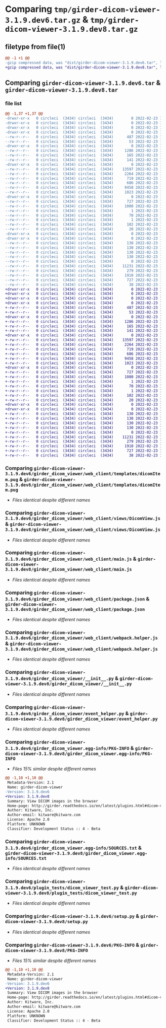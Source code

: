 # Comparing `tmp/girder-dicom-viewer-3.1.9.dev6.tar.gz` & `tmp/girder-dicom-viewer-3.1.9.dev8.tar.gz`

## filetype from file(1)

```diff
@@ -1 +1 @@
-gzip compressed data, was "dist/girder-dicom-viewer-3.1.9.dev6.tar", last modified: Wed Feb 23 16:09:35 2022, max compression
+gzip compressed data, was "dist/girder-dicom-viewer-3.1.9.dev8.tar", last modified: Wed Feb 23 17:41:36 2022, max compression
```

## Comparing `girder-dicom-viewer-3.1.9.dev6.tar` & `girder-dicom-viewer-3.1.9.dev8.tar`

### file list

```diff
@@ -1,37 +1,37 @@
-drwxr-xr-x   0 circleci  (3434) circleci  (3434)        0 2022-02-23 16:09:35.000000 girder-dicom-viewer-3.1.9.dev6/
-drwxr-xr-x   0 circleci  (3434) circleci  (3434)        0 2022-02-23 16:09:35.000000 girder-dicom-viewer-3.1.9.dev6/girder_dicom_viewer/
-drwxr-xr-x   0 circleci  (3434) circleci  (3434)        0 2022-02-23 16:09:35.000000 girder-dicom-viewer-3.1.9.dev6/girder_dicom_viewer/web_client/
-drwxr-xr-x   0 circleci  (3434) circleci  (3434)        0 2022-02-23 16:09:35.000000 girder-dicom-viewer-3.1.9.dev6/girder_dicom_viewer/web_client/stylesheets/
--rw-r--r--   0 circleci  (3434) circleci  (3434)      487 2022-02-23 16:09:15.000000 girder-dicom-viewer-3.1.9.dev6/girder_dicom_viewer/web_client/stylesheets/dicomItem.styl
--rw-r--r--   0 circleci  (3434) circleci  (3434)       53 2022-02-23 16:09:15.000000 girder-dicom-viewer-3.1.9.dev6/girder_dicom_viewer/web_client/stylesheets/dicomSliceMetadata.styl
-drwxr-xr-x   0 circleci  (3434) circleci  (3434)        0 2022-02-23 16:09:35.000000 girder-dicom-viewer-3.1.9.dev6/girder_dicom_viewer/web_client/templates/
--rw-r--r--   0 circleci  (3434) circleci  (3434)     1286 2022-02-23 16:09:15.000000 girder-dicom-viewer-3.1.9.dev6/girder_dicom_viewer/web_client/templates/dicomItem.pug
--rw-r--r--   0 circleci  (3434) circleci  (3434)      165 2022-02-23 16:09:15.000000 girder-dicom-viewer-3.1.9.dev6/girder_dicom_viewer/web_client/templates/dicomSliceMetadata.pug
--rw-r--r--   0 circleci  (3434) circleci  (3434)      141 2022-02-23 16:09:15.000000 girder-dicom-viewer-3.1.9.dev6/girder_dicom_viewer/web_client/templates/parseDicomItem.pug
-drwxr-xr-x   0 circleci  (3434) circleci  (3434)        0 2022-02-23 16:09:35.000000 girder-dicom-viewer-3.1.9.dev6/girder_dicom_viewer/web_client/views/
--rw-r--r--   0 circleci  (3434) circleci  (3434)    13597 2022-02-23 16:09:15.000000 girder-dicom-viewer-3.1.9.dev6/girder_dicom_viewer/web_client/views/DicomView.js
--rw-r--r--   0 circleci  (3434) circleci  (3434)     2264 2022-02-23 16:09:15.000000 girder-dicom-viewer-3.1.9.dev6/girder_dicom_viewer/web_client/main.js
--rw-r--r--   0 circleci  (3434) circleci  (3434)      719 2022-02-23 16:09:15.000000 girder-dicom-viewer-3.1.9.dev6/girder_dicom_viewer/web_client/package.json
--rw-r--r--   0 circleci  (3434) circleci  (3434)      686 2022-02-23 16:09:15.000000 girder-dicom-viewer-3.1.9.dev6/girder_dicom_viewer/web_client/webpack.helper.js
--rw-r--r--   0 circleci  (3434) circleci  (3434)     9458 2022-02-23 16:09:15.000000 girder-dicom-viewer-3.1.9.dev6/girder_dicom_viewer/__init__.py
--rw-r--r--   0 circleci  (3434) circleci  (3434)     1023 2022-02-23 16:09:15.000000 girder-dicom-viewer-3.1.9.dev6/girder_dicom_viewer/event_helper.py
-drwxr-xr-x   0 circleci  (3434) circleci  (3434)        0 2022-02-23 16:09:35.000000 girder-dicom-viewer-3.1.9.dev6/girder_dicom_viewer.egg-info/
--rw-r--r--   0 circleci  (3434) circleci  (3434)      727 2022-02-23 16:09:35.000000 girder-dicom-viewer-3.1.9.dev6/girder_dicom_viewer.egg-info/PKG-INFO
--rw-r--r--   0 circleci  (3434) circleci  (3434)     1080 2022-02-23 16:09:35.000000 girder-dicom-viewer-3.1.9.dev6/girder_dicom_viewer.egg-info/SOURCES.txt
--rw-r--r--   0 circleci  (3434) circleci  (3434)        1 2022-02-23 16:09:35.000000 girder-dicom-viewer-3.1.9.dev6/girder_dicom_viewer.egg-info/dependency_links.txt
--rw-r--r--   0 circleci  (3434) circleci  (3434)       70 2022-02-23 16:09:35.000000 girder-dicom-viewer-3.1.9.dev6/girder_dicom_viewer.egg-info/entry_points.txt
--rw-r--r--   0 circleci  (3434) circleci  (3434)        1 2022-02-23 16:09:35.000000 girder-dicom-viewer-3.1.9.dev6/girder_dicom_viewer.egg-info/not-zip-safe
--rw-r--r--   0 circleci  (3434) circleci  (3434)      102 2022-02-23 16:09:35.000000 girder-dicom-viewer-3.1.9.dev6/girder_dicom_viewer.egg-info/requires.txt
--rw-r--r--   0 circleci  (3434) circleci  (3434)       20 2022-02-23 16:09:35.000000 girder-dicom-viewer-3.1.9.dev6/girder_dicom_viewer.egg-info/top_level.txt
-drwxr-xr-x   0 circleci  (3434) circleci  (3434)        0 2022-02-23 16:09:35.000000 girder-dicom-viewer-3.1.9.dev6/plugin_tests/
-drwxr-xr-x   0 circleci  (3434) circleci  (3434)        0 2022-02-23 16:09:35.000000 girder-dicom-viewer-3.1.9.dev6/plugin_tests/data/
--rw-r--r--   0 circleci  (3434) circleci  (3434)      130 2022-02-23 16:09:15.000000 girder-dicom-viewer-3.1.9.dev6/plugin_tests/data/000000.dcm.sha512
--rw-r--r--   0 circleci  (3434) circleci  (3434)      130 2022-02-23 16:09:15.000000 girder-dicom-viewer-3.1.9.dev6/plugin_tests/data/000001.dcm.sha512
--rw-r--r--   0 circleci  (3434) circleci  (3434)      130 2022-02-23 16:09:15.000000 girder-dicom-viewer-3.1.9.dev6/plugin_tests/data/000002.dcm.sha512
--rw-r--r--   0 circleci  (3434) circleci  (3434)      130 2022-02-23 16:09:15.000000 girder-dicom-viewer-3.1.9.dev6/plugin_tests/data/000003.dcm.sha512
--rw-r--r--   0 circleci  (3434) circleci  (3434)        0 2022-02-23 16:09:15.000000 girder-dicom-viewer-3.1.9.dev6/plugin_tests/__init__.py
--rw-r--r--   0 circleci  (3434) circleci  (3434)    11231 2022-02-23 16:09:15.000000 girder-dicom-viewer-3.1.9.dev6/plugin_tests/dicom_viewer_test.py
--rw-r--r--   0 circleci  (3434) circleci  (3434)      279 2022-02-23 16:09:15.000000 girder-dicom-viewer-3.1.9.dev6/plugin.cmake
--rw-r--r--   0 circleci  (3434) circleci  (3434)     1910 2022-02-23 16:09:15.000000 girder-dicom-viewer-3.1.9.dev6/setup.py
--rw-r--r--   0 circleci  (3434) circleci  (3434)      727 2022-02-23 16:09:35.000000 girder-dicom-viewer-3.1.9.dev6/PKG-INFO
--rw-r--r--   0 circleci  (3434) circleci  (3434)       38 2022-02-23 16:09:35.000000 girder-dicom-viewer-3.1.9.dev6/setup.cfg
+drwxr-xr-x   0 circleci  (3434) circleci  (3434)        0 2022-02-23 17:41:36.000000 girder-dicom-viewer-3.1.9.dev8/
+drwxr-xr-x   0 circleci  (3434) circleci  (3434)        0 2022-02-23 17:41:36.000000 girder-dicom-viewer-3.1.9.dev8/girder_dicom_viewer/
+drwxr-xr-x   0 circleci  (3434) circleci  (3434)        0 2022-02-23 17:41:36.000000 girder-dicom-viewer-3.1.9.dev8/girder_dicom_viewer/web_client/
+drwxr-xr-x   0 circleci  (3434) circleci  (3434)        0 2022-02-23 17:41:36.000000 girder-dicom-viewer-3.1.9.dev8/girder_dicom_viewer/web_client/stylesheets/
+-rw-r--r--   0 circleci  (3434) circleci  (3434)      487 2022-02-23 17:41:16.000000 girder-dicom-viewer-3.1.9.dev8/girder_dicom_viewer/web_client/stylesheets/dicomItem.styl
+-rw-r--r--   0 circleci  (3434) circleci  (3434)       53 2022-02-23 17:41:16.000000 girder-dicom-viewer-3.1.9.dev8/girder_dicom_viewer/web_client/stylesheets/dicomSliceMetadata.styl
+drwxr-xr-x   0 circleci  (3434) circleci  (3434)        0 2022-02-23 17:41:36.000000 girder-dicom-viewer-3.1.9.dev8/girder_dicom_viewer/web_client/templates/
+-rw-r--r--   0 circleci  (3434) circleci  (3434)     1286 2022-02-23 17:41:16.000000 girder-dicom-viewer-3.1.9.dev8/girder_dicom_viewer/web_client/templates/dicomItem.pug
+-rw-r--r--   0 circleci  (3434) circleci  (3434)      165 2022-02-23 17:41:16.000000 girder-dicom-viewer-3.1.9.dev8/girder_dicom_viewer/web_client/templates/dicomSliceMetadata.pug
+-rw-r--r--   0 circleci  (3434) circleci  (3434)      141 2022-02-23 17:41:16.000000 girder-dicom-viewer-3.1.9.dev8/girder_dicom_viewer/web_client/templates/parseDicomItem.pug
+drwxr-xr-x   0 circleci  (3434) circleci  (3434)        0 2022-02-23 17:41:36.000000 girder-dicom-viewer-3.1.9.dev8/girder_dicom_viewer/web_client/views/
+-rw-r--r--   0 circleci  (3434) circleci  (3434)    13597 2022-02-23 17:41:16.000000 girder-dicom-viewer-3.1.9.dev8/girder_dicom_viewer/web_client/views/DicomView.js
+-rw-r--r--   0 circleci  (3434) circleci  (3434)     2264 2022-02-23 17:41:16.000000 girder-dicom-viewer-3.1.9.dev8/girder_dicom_viewer/web_client/main.js
+-rw-r--r--   0 circleci  (3434) circleci  (3434)      719 2022-02-23 17:41:16.000000 girder-dicom-viewer-3.1.9.dev8/girder_dicom_viewer/web_client/package.json
+-rw-r--r--   0 circleci  (3434) circleci  (3434)      686 2022-02-23 17:41:16.000000 girder-dicom-viewer-3.1.9.dev8/girder_dicom_viewer/web_client/webpack.helper.js
+-rw-r--r--   0 circleci  (3434) circleci  (3434)     9458 2022-02-23 17:41:16.000000 girder-dicom-viewer-3.1.9.dev8/girder_dicom_viewer/__init__.py
+-rw-r--r--   0 circleci  (3434) circleci  (3434)     1023 2022-02-23 17:41:16.000000 girder-dicom-viewer-3.1.9.dev8/girder_dicom_viewer/event_helper.py
+drwxr-xr-x   0 circleci  (3434) circleci  (3434)        0 2022-02-23 17:41:36.000000 girder-dicom-viewer-3.1.9.dev8/girder_dicom_viewer.egg-info/
+-rw-r--r--   0 circleci  (3434) circleci  (3434)      727 2022-02-23 17:41:35.000000 girder-dicom-viewer-3.1.9.dev8/girder_dicom_viewer.egg-info/PKG-INFO
+-rw-r--r--   0 circleci  (3434) circleci  (3434)     1080 2022-02-23 17:41:36.000000 girder-dicom-viewer-3.1.9.dev8/girder_dicom_viewer.egg-info/SOURCES.txt
+-rw-r--r--   0 circleci  (3434) circleci  (3434)        1 2022-02-23 17:41:35.000000 girder-dicom-viewer-3.1.9.dev8/girder_dicom_viewer.egg-info/dependency_links.txt
+-rw-r--r--   0 circleci  (3434) circleci  (3434)       70 2022-02-23 17:41:35.000000 girder-dicom-viewer-3.1.9.dev8/girder_dicom_viewer.egg-info/entry_points.txt
+-rw-r--r--   0 circleci  (3434) circleci  (3434)        1 2022-02-23 17:41:35.000000 girder-dicom-viewer-3.1.9.dev8/girder_dicom_viewer.egg-info/not-zip-safe
+-rw-r--r--   0 circleci  (3434) circleci  (3434)      102 2022-02-23 17:41:35.000000 girder-dicom-viewer-3.1.9.dev8/girder_dicom_viewer.egg-info/requires.txt
+-rw-r--r--   0 circleci  (3434) circleci  (3434)       20 2022-02-23 17:41:35.000000 girder-dicom-viewer-3.1.9.dev8/girder_dicom_viewer.egg-info/top_level.txt
+drwxr-xr-x   0 circleci  (3434) circleci  (3434)        0 2022-02-23 17:41:36.000000 girder-dicom-viewer-3.1.9.dev8/plugin_tests/
+drwxr-xr-x   0 circleci  (3434) circleci  (3434)        0 2022-02-23 17:41:36.000000 girder-dicom-viewer-3.1.9.dev8/plugin_tests/data/
+-rw-r--r--   0 circleci  (3434) circleci  (3434)      130 2022-02-23 17:41:16.000000 girder-dicom-viewer-3.1.9.dev8/plugin_tests/data/000000.dcm.sha512
+-rw-r--r--   0 circleci  (3434) circleci  (3434)      130 2022-02-23 17:41:16.000000 girder-dicom-viewer-3.1.9.dev8/plugin_tests/data/000001.dcm.sha512
+-rw-r--r--   0 circleci  (3434) circleci  (3434)      130 2022-02-23 17:41:16.000000 girder-dicom-viewer-3.1.9.dev8/plugin_tests/data/000002.dcm.sha512
+-rw-r--r--   0 circleci  (3434) circleci  (3434)      130 2022-02-23 17:41:16.000000 girder-dicom-viewer-3.1.9.dev8/plugin_tests/data/000003.dcm.sha512
+-rw-r--r--   0 circleci  (3434) circleci  (3434)        0 2022-02-23 17:41:16.000000 girder-dicom-viewer-3.1.9.dev8/plugin_tests/__init__.py
+-rw-r--r--   0 circleci  (3434) circleci  (3434)    11231 2022-02-23 17:41:16.000000 girder-dicom-viewer-3.1.9.dev8/plugin_tests/dicom_viewer_test.py
+-rw-r--r--   0 circleci  (3434) circleci  (3434)      279 2022-02-23 17:41:16.000000 girder-dicom-viewer-3.1.9.dev8/plugin.cmake
+-rw-r--r--   0 circleci  (3434) circleci  (3434)     1910 2022-02-23 17:41:16.000000 girder-dicom-viewer-3.1.9.dev8/setup.py
+-rw-r--r--   0 circleci  (3434) circleci  (3434)      727 2022-02-23 17:41:36.000000 girder-dicom-viewer-3.1.9.dev8/PKG-INFO
+-rw-r--r--   0 circleci  (3434) circleci  (3434)       38 2022-02-23 17:41:36.000000 girder-dicom-viewer-3.1.9.dev8/setup.cfg
```

### Comparing `girder-dicom-viewer-3.1.9.dev6/girder_dicom_viewer/web_client/templates/dicomItem.pug` & `girder-dicom-viewer-3.1.9.dev8/girder_dicom_viewer/web_client/templates/dicomItem.pug`

 * *Files identical despite different names*

### Comparing `girder-dicom-viewer-3.1.9.dev6/girder_dicom_viewer/web_client/views/DicomView.js` & `girder-dicom-viewer-3.1.9.dev8/girder_dicom_viewer/web_client/views/DicomView.js`

 * *Files identical despite different names*

### Comparing `girder-dicom-viewer-3.1.9.dev6/girder_dicom_viewer/web_client/main.js` & `girder-dicom-viewer-3.1.9.dev8/girder_dicom_viewer/web_client/main.js`

 * *Files identical despite different names*

### Comparing `girder-dicom-viewer-3.1.9.dev6/girder_dicom_viewer/web_client/package.json` & `girder-dicom-viewer-3.1.9.dev8/girder_dicom_viewer/web_client/package.json`

 * *Files identical despite different names*

### Comparing `girder-dicom-viewer-3.1.9.dev6/girder_dicom_viewer/web_client/webpack.helper.js` & `girder-dicom-viewer-3.1.9.dev8/girder_dicom_viewer/web_client/webpack.helper.js`

 * *Files identical despite different names*

### Comparing `girder-dicom-viewer-3.1.9.dev6/girder_dicom_viewer/__init__.py` & `girder-dicom-viewer-3.1.9.dev8/girder_dicom_viewer/__init__.py`

 * *Files identical despite different names*

### Comparing `girder-dicom-viewer-3.1.9.dev6/girder_dicom_viewer/event_helper.py` & `girder-dicom-viewer-3.1.9.dev8/girder_dicom_viewer/event_helper.py`

 * *Files identical despite different names*

### Comparing `girder-dicom-viewer-3.1.9.dev6/girder_dicom_viewer.egg-info/PKG-INFO` & `girder-dicom-viewer-3.1.9.dev8/girder_dicom_viewer.egg-info/PKG-INFO`

 * *Files 15% similar despite different names*

```diff
@@ -1,10 +1,10 @@
 Metadata-Version: 2.1
 Name: girder-dicom-viewer
-Version: 3.1.9.dev6
+Version: 3.1.9.dev8
 Summary: View DICOM images in the browser
 Home-page: http://girder.readthedocs.io/en/latest/plugins.html#dicom-viewer
 Author: Kitware, Inc.
 Author-email: kitware@kitware.com
 License: Apache 2.0
 Platform: UNKNOWN
 Classifier: Development Status :: 4 - Beta
```

### Comparing `girder-dicom-viewer-3.1.9.dev6/girder_dicom_viewer.egg-info/SOURCES.txt` & `girder-dicom-viewer-3.1.9.dev8/girder_dicom_viewer.egg-info/SOURCES.txt`

 * *Files identical despite different names*

### Comparing `girder-dicom-viewer-3.1.9.dev6/plugin_tests/dicom_viewer_test.py` & `girder-dicom-viewer-3.1.9.dev8/plugin_tests/dicom_viewer_test.py`

 * *Files identical despite different names*

### Comparing `girder-dicom-viewer-3.1.9.dev6/setup.py` & `girder-dicom-viewer-3.1.9.dev8/setup.py`

 * *Files identical despite different names*

### Comparing `girder-dicom-viewer-3.1.9.dev6/PKG-INFO` & `girder-dicom-viewer-3.1.9.dev8/PKG-INFO`

 * *Files 15% similar despite different names*

```diff
@@ -1,10 +1,10 @@
 Metadata-Version: 2.1
 Name: girder-dicom-viewer
-Version: 3.1.9.dev6
+Version: 3.1.9.dev8
 Summary: View DICOM images in the browser
 Home-page: http://girder.readthedocs.io/en/latest/plugins.html#dicom-viewer
 Author: Kitware, Inc.
 Author-email: kitware@kitware.com
 License: Apache 2.0
 Platform: UNKNOWN
 Classifier: Development Status :: 4 - Beta
```

